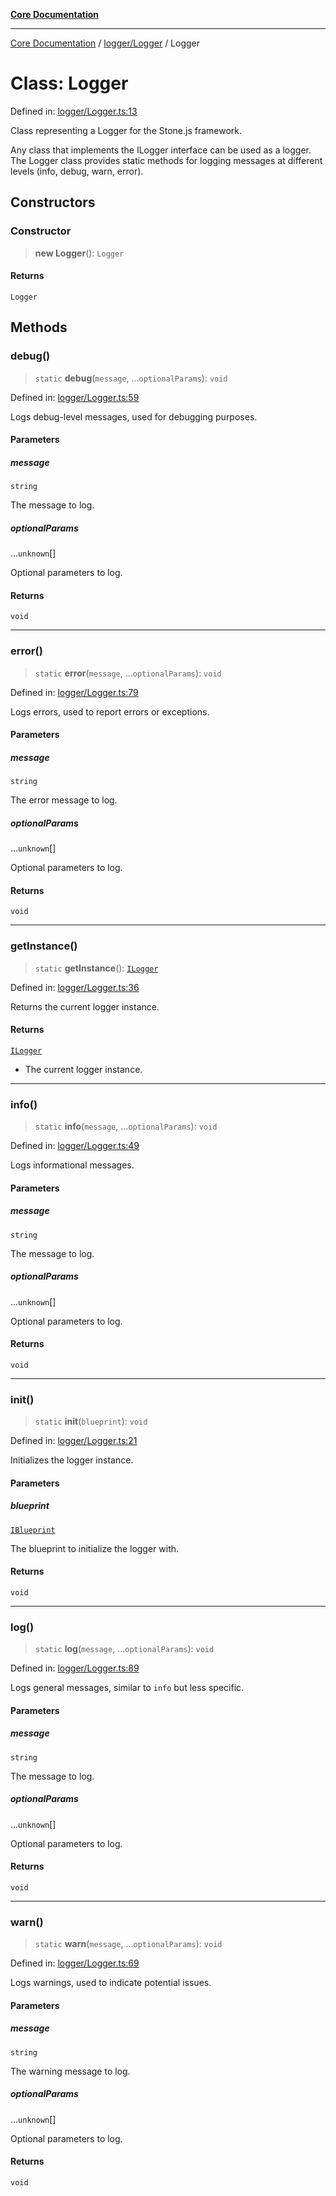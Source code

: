 [**Core Documentation**](../../../README.md)

***

[Core Documentation](../../../README.md) / [logger/Logger](../README.md) / Logger

# Class: Logger

Defined in: [logger/Logger.ts:13](https://github.com/stonemjs/core/blob/b1f29857c7f1e529739f22d486494bed3b22d2c6/src/logger/Logger.ts#L13)

Class representing a Logger for the Stone.js framework.

Any class that implements the ILogger interface can be used as a logger.
The Logger class provides static methods for logging messages at different levels (info, debug, warn, error).

## Constructors

### Constructor

> **new Logger**(): `Logger`

#### Returns

`Logger`

## Methods

### debug()

> `static` **debug**(`message`, ...`optionalParams`): `void`

Defined in: [logger/Logger.ts:59](https://github.com/stonemjs/core/blob/b1f29857c7f1e529739f22d486494bed3b22d2c6/src/logger/Logger.ts#L59)

Logs debug-level messages, used for debugging purposes.

#### Parameters

##### message

`string`

The message to log.

##### optionalParams

...`unknown`[]

Optional parameters to log.

#### Returns

`void`

***

### error()

> `static` **error**(`message`, ...`optionalParams`): `void`

Defined in: [logger/Logger.ts:79](https://github.com/stonemjs/core/blob/b1f29857c7f1e529739f22d486494bed3b22d2c6/src/logger/Logger.ts#L79)

Logs errors, used to report errors or exceptions.

#### Parameters

##### message

`string`

The error message to log.

##### optionalParams

...`unknown`[]

Optional parameters to log.

#### Returns

`void`

***

### getInstance()

> `static` **getInstance**(): [`ILogger`](../../../declarations/interfaces/ILogger.md)

Defined in: [logger/Logger.ts:36](https://github.com/stonemjs/core/blob/b1f29857c7f1e529739f22d486494bed3b22d2c6/src/logger/Logger.ts#L36)

Returns the current logger instance.

#### Returns

[`ILogger`](../../../declarations/interfaces/ILogger.md)

- The current logger instance.

***

### info()

> `static` **info**(`message`, ...`optionalParams`): `void`

Defined in: [logger/Logger.ts:49](https://github.com/stonemjs/core/blob/b1f29857c7f1e529739f22d486494bed3b22d2c6/src/logger/Logger.ts#L49)

Logs informational messages.

#### Parameters

##### message

`string`

The message to log.

##### optionalParams

...`unknown`[]

Optional parameters to log.

#### Returns

`void`

***

### init()

> `static` **init**(`blueprint`): `void`

Defined in: [logger/Logger.ts:21](https://github.com/stonemjs/core/blob/b1f29857c7f1e529739f22d486494bed3b22d2c6/src/logger/Logger.ts#L21)

Initializes the logger instance.

#### Parameters

##### blueprint

[`IBlueprint`](../../../declarations/type-aliases/IBlueprint.md)

The blueprint to initialize the logger with.

#### Returns

`void`

***

### log()

> `static` **log**(`message`, ...`optionalParams`): `void`

Defined in: [logger/Logger.ts:89](https://github.com/stonemjs/core/blob/b1f29857c7f1e529739f22d486494bed3b22d2c6/src/logger/Logger.ts#L89)

Logs general messages, similar to `info` but less specific.

#### Parameters

##### message

`string`

The message to log.

##### optionalParams

...`unknown`[]

Optional parameters to log.

#### Returns

`void`

***

### warn()

> `static` **warn**(`message`, ...`optionalParams`): `void`

Defined in: [logger/Logger.ts:69](https://github.com/stonemjs/core/blob/b1f29857c7f1e529739f22d486494bed3b22d2c6/src/logger/Logger.ts#L69)

Logs warnings, used to indicate potential issues.

#### Parameters

##### message

`string`

The warning message to log.

##### optionalParams

...`unknown`[]

Optional parameters to log.

#### Returns

`void`
